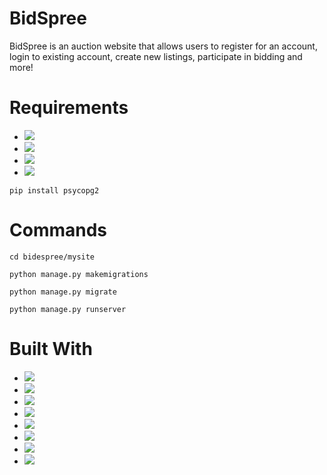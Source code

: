 # BidSpree
BidSpree is an auction website that allows users to register for an account, login to existing account, create new listings, participate in bidding and more!


# Requirements
- ![](https://img.shields.io/badge/Python-3.11.3-181717?style=for-the-badge&logo=python)
- ![](https://img.shields.io/badge/Django-4.2-181717?style=for-the-badge&logo=Django)
- ![](https://img.shields.io/badge/HTML-5-181717?style=for-the-badge&logo=html5)
- ![](https://img.shields.io/badge/CSS-3-181717?style=for-the-badge&logo=css3)
```
pip install psycopg2
```


# Commands
```
cd bidespree/mysite
```
```
python manage.py makemigrations
```
```
python manage.py migrate
```
```
python manage.py runserver
```


# Built With
- ![](https://img.shields.io/badge/Python-FFD43B?style=for-the-badge&logo=python&logoColor=blue)
- ![](https://img.shields.io/badge/CSS3-1572B6?style=for-the-badge&logo=css3&logoColor=white)
- ![](https://img.shields.io/badge/HTML5-E34F26?style=for-the-badge&logo=html5&logoColor=white)
- ![](https://img.shields.io/badge/Django-092E20?style=for-the-badge&logo=django&logoColor=green)
- ![](https://img.shields.io/badge/Bootstrap-563D7C?style=for-the-badge&logo=bootstrap&logoColor=white)
- ![](https://img.shields.io/badge/VSCode-0078D4?style=for-the-badge&logo=visual%20studio%20code&logoColor=white)
- ![](https://img.shields.io/badge/PostgreSQL-316192?style=for-the-badge&logo=postgresql&logoColor=white)
- ![](https://img.shields.io/badge/Railway-131415?style=for-the-badge&logo=railway&logoColor=white)


